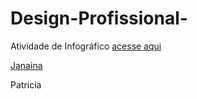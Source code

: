 # Design-Profissional-

Atividade de Infográfico [acesse aqui](https://www.linkedin.com/pulse/hard-e-soft-skills-o-que-s%C3%A3o-qual-import%C3%A2ncia-vitor-freitas-menezes?originalSubdomain=pt)

[Janaina ](https://github.com/Janaina-paiva?tab=following)

Patricia
